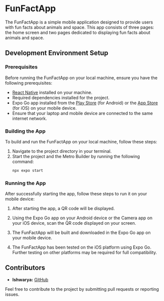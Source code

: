 # FunFactApp

The FunFactApp is a simple mobile application designed to provide users with fun facts about animals and space. This app consists of three pages: the home screen and two pages dedicated to displaying fun facts about animals and space.

## Development Environment Setup

### Prerequisites

Before running the FunFactApp on your local machine, ensure you have the following prerequisites:

- [React Native](https://reactnative.dev/docs/environment-setup) installed on your machine.
- Required dependencies installed for the project.
- Expo Go app installed from the [Play Store](link-to-play-store) (for Android) or the [App Store](link-to-app-store) (for iOS) on your mobile device.
- Ensure that your laptop and mobile device are connected to the same internet network.

### Building the App

To build and run the FunFactApp on your local machine, follow these steps:

1. Navigate to the project directory in your terminal.
2. Start the project and the Metro Builder by running the following command:
   ```bash
   npx expo start

### Running the App

After successfully starting the app, follow these steps to run it on your mobile device:

1. After starting the app, a QR code will be displayed.
   
2. Using the Expo Go app on your Android device or the Camera app on your iOS device, scan the QR code displayed on your screen.

3. The FunFactApp will be built and downloaded in the Expo Go app on your mobile device.

4. The FunFactApp has been tested on the iOS platform using Expo Go. Further testing on other platforms may be required for full compatibility.

## Contributors

- **Ishwarya:** [GitHub](https://github.com/ishnaruw)

Feel free to contribute to the project by submitting pull requests or reporting issues.

